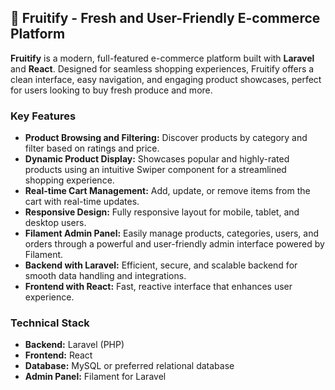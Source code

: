 <h2>🍉 Fruitify - Fresh and User-Friendly E-commerce Platform</h2>

<p><strong>Fruitify</strong> is a modern, full-featured e-commerce platform built with <strong>Laravel</strong> and <strong>React</strong>. Designed for seamless shopping experiences, Fruitify offers a clean interface, easy navigation, and engaging product showcases, perfect for users looking to buy fresh produce and more.</p>

<h3>Key Features</h3>
<ul>
  <li><strong>Product Browsing and Filtering:</strong> Discover products by category and filter based on ratings and price.</li>
  <li><strong>Dynamic Product Display:</strong> Showcases popular and highly-rated products using an intuitive Swiper component for a streamlined shopping experience.</li>
  <li><strong>Real-time Cart Management:</strong> Add, update, or remove items from the cart with real-time updates.</li>
  <li><strong>Responsive Design:</strong> Fully responsive layout for mobile, tablet, and desktop users.</li>
  <li><strong>Filament Admin Panel:</strong> Easily manage products, categories, users, and orders through a powerful and user-friendly admin interface powered by Filament.</li>
  <li><strong>Backend with Laravel:</strong> Efficient, secure, and scalable backend for smooth data handling and integrations.</li>
  <li><strong>Frontend with React:</strong> Fast, reactive interface that enhances user experience.</li>
</ul>

<h3>Technical Stack</h3>
<ul>
  <li><strong>Backend:</strong> Laravel (PHP)</li>
  <li><strong>Frontend:</strong> React</li>
  <li><strong>Database:</strong> MySQL or preferred relational database</li>
  <li><strong>Admin Panel:</strong> Filament for Laravel</li>
</ul>

